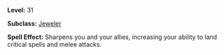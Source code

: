 <!-- TITLE: Spell: Sharp Facet -->

**Level:** 31

**Subclass:** [Jeweler](jeweler)

**Spell Effect:** Sharpens you and your allies, increasing your ability to land critical spells and melee attacks.